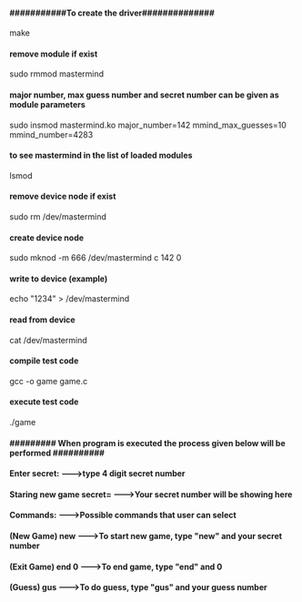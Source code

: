 <h4>###########To create the driver##############</h4>

make	
<h4>remove module if exist </h4>
sudo rmmod mastermind      

<h4>major number, max guess number and secret number can be given as module parameters</h4>
sudo insmod mastermind.ko major_number=142 mmind_max_guesses=10 mmind_number=4283	

<h4>to see mastermind in the list of loaded modules</h4>
lsmod 							

<h4>remove device node if exist</h4>
sudo rm /dev/mastermind							

<h4>create device node</h4>
sudo mknod -m 666 /dev/mastermind c 142 0

<h4>write to device (example)</h4>
echo "1234" > /dev/mastermind

<h4>read from device</h4>
cat /dev/mastermind	

<h4>compile test code</h4>
gcc -o game game.c

<h4>execute test code</h4>
./game		


<h4>######### When program is executed the process given below will be performed ##########</h4>

<h4>Enter secret: 				                     --->type 4 digit secret number</h4>				           
<h4>Staring new game secret= <secret number>	 --->Your secret number will be showing here</h4>
<h4>Commands:									                 --->Possible commands that user can select</h4>
<h4>(New Game) new <secret>						         --->To start new game, type "new" and your secret number</h4>
<h4>(Exit Game) end 0							             --->To end game, type "end" and 0</h4>
<h4>(Guess) gus <guess>							           --->To do guess, type "gus" and your guess number</h4>
